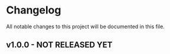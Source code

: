 # Changelog

All notable changes to this project will be documented in this file.
## v1.0.0 - NOT RELEASED YET
